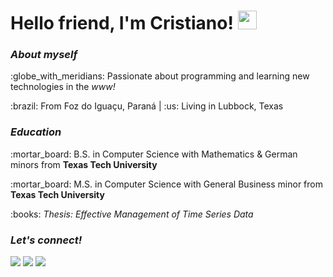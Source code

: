 <h1>Hello friend, I'm Cristiano! <img src="https://raw.githubusercontent.com/MartinHeinz/MartinHeinz/master/wave.gif" width="30px"></h1> 
  
<h3><em>About myself</em></h3>
<p>:globe_with_meridians: Passionate about programming and learning new technologies in the <em>www!</em></p>
<p>:brazil: From Foz do Iguaçu, Paraná | :us: Living in Lubbock, Texas</p>
  
<h3><em>Education</em></h3>
<p>:mortar_board: B.S. in Computer Science with Mathematics & German minors from <strong>Texas Tech University</strong></p>
<p>:mortar_board: M.S. in Computer Science with General Business minor from <strong>Texas Tech University</strong></p>
<p>:books: <em>Thesis: Effective Management of Time Series Data</em></p>
  
<h3><em>Let's connect!</em></h3>
<a href="https://www.linkedin.com/in/cristianocaon/"><img src="https://img.shields.io/badge/-LinkedIn-blue?style=flat-square&logo=Linkedin&logoColor=white&link=https://www.linkedin.com/in/cristianocaon/" /></a>
<a href="https://www.instagram.com/cristiano.caon/"><img src="https://img.shields.io/badge/-Instagram-e4405f?style=flat-square&logo=Instagram&logoColor=white&link=https://www.instagram.com/cristiano.caon/" /></a>
<a href="mailto:cristiano.e.caon@gmail.com"><img src="https://img.shields.io/badge/-Gmail-d14836?style=flat-square&logo=Gmail&logoColor=white&link=mailto:cristiano.e.caon@gmail.com" /></a>

